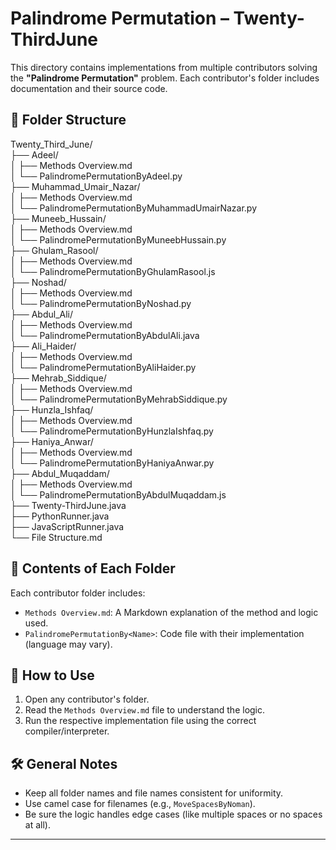 # Palindrome Permutation – Twenty-ThirdJune

This directory contains implementations from multiple contributors solving the **"Palindrome Permutation"** problem. Each contributor's folder includes documentation and their source code.

## 📁 Folder Structure

Twenty_Third_June/\
├── Adeel/\
│ ├── Methods Overview.md\
│ └── PalindromePermutationByAdeel.py\
├── Muhammad_Umair_Nazar/\
│ ├── Methods Overview.md\
│ └── PalindromePermutationByMuhammadUmairNazar.py\
├── Muneeb_Hussain/\
│ ├── Methods Overview.md\
│ └── PalindromePermutationByMuneebHussain.py\
├── Ghulam_Rasool/\
│ ├── Methods Overview.md\
│ └── PalindromePermutationByGhulamRasool.js\
├── Noshad/\
│ ├── Methods Overview.md\
│ └── PalindromePermutationByNoshad.py\
├── Abdul_Ali/\
│ ├── Methods Overview.md\
│ └── PalindromePermutationByAbdulAli.java\
├── Ali_Haider/\
│ ├── Methods Overview.md\
│ └── PalindromePermutationByAliHaider.py\
├── Mehrab_Siddique/\
│ ├── Methods Overview.md\
│ └── PalindromePermutationByMehrabSiddique.py\
├── Hunzla_Ishfaq/\
│ ├── Methods Overview.md\
│ └── PalindromePermutationByHunzlaIshfaq.py\
├── Haniya_Anwar/\
│ ├── Methods Overview.md\
│ └── PalindromePermutationByHaniyaAnwar.py\
├── Abdul_Muqaddam/\
│ ├── Methods Overview.md\
│ └── PalindromePermutationByAbdulMuqaddam.js\
├── Twenty-ThirdJune.java\
├── PythonRunner.java\
├── JavaScriptRunner.java\
└── File Structure.md


## 📘 Contents of Each Folder

Each contributor folder includes:
- `Methods Overview.md`: A Markdown explanation of the method and logic used.
- `PalindromePermutationBy<Name>`: Code file with their implementation (language may vary).

## 🧪 How to Use

1. Open any contributor's folder.
2. Read the `Methods Overview.md` file to understand the logic.
3. Run the respective implementation file using the correct compiler/interpreter.

## 🛠️ General Notes

- Keep all folder names and file names consistent for uniformity.
- Use camel case for filenames (e.g., `MoveSpacesByNoman`).
- Be sure the logic handles edge cases (like multiple spaces or no spaces at all).

---
